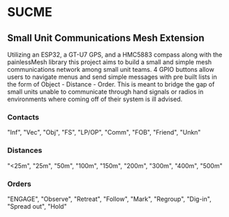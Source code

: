 # SUCME
## Small Unit Communications Mesh Extension
Utilizing an ESP32, a GT-U7 GPS, and a HMC5883 compass along with the painlessMesh library this project aims to build a small and simple mesh communications network among small unit teams. 4 GPIO buttons allow users to navigate menus and send simple messages with pre built lists in the form of Object - Distance - Order. This is meant to bridge the gap of small units unable to communicate through hand signals or radios in environments where coming off of their system is ill advised. 

### Contacts
"Inf", "Vec", "Obj", "FS", "LP/OP", "Comm", "FOB", "Friend", "Unkn"

### Distances
"<25m", "25m", "50m", "100m", "150m", "200m", "300m", "400m", "500m"

### Orders
"ENGAGE", "Observe", "Retreat", "Follow", "Mark", "Regroup", "Dig-in", "Spread out", "Hold"
